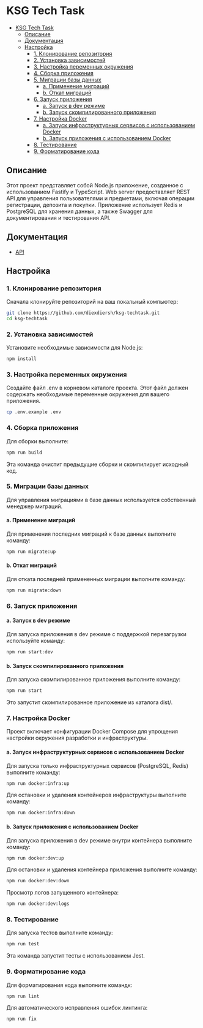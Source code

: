 
# KSG Tech Task

- [KSG Tech Task](#ksg-tech-task)
  - [Описание](#описание)
  - [Документация](#документация)
  - [Настройка](#настройка)
    - [1. Клонирование репозитория](#1-клонирование-репозитория)
    - [2. Установка зависимостей](#2-установка-зависимостей)
    - [3. Настройка переменных окружения](#3-настройка-переменных-окружения)
    - [4. Сборка приложения](#4-сборка-приложения)
    - [5. Миграции базы данных](#5-миграции-базы-данных)
      - [a. Применение миграций](#a-применение-миграций)
      - [b. Откат миграций](#b-откат-миграций)
    - [6. Запуск приложения](#6-запуск-приложения)
      - [a. Запуск в dev режиме](#a-запуск-в-dev-режиме)
      - [b. Запуск скомпилированного приложения](#b-запуск-скомпилированного-приложения)
    - [7. Настройка Docker](#7-настройка-docker)
      - [a. Запуск инфраструктурных сервисов с использованием Docker](#a-запуск-инфраструктурных-сервисов-с-использованием-docker)
      - [b. Запуск приложения с использованием Docker](#b-запуск-приложения-с-использованием-docker)
    - [8. Тестирование](#8-тестирование)
    - [9. Форматирование кода](#9-форматирование-кода)

## Описание

Этот проект представляет собой Node.js приложение, созданное с использованием Fastify и TypeScript.
Web server предоставляет REST API для управления пользователями и предметами, включая операции регистрации, депозита и покупки.
Приложение использует Redis и PostgreSQL для хранения данных, а также Swagger для документирования и тестирования API.

## Документация

- [API](API.md)

## Настройка

### 1. Клонирование репозитория

Сначала клонируйте репозиторий на ваш локальный компьютер:

```sh
git clone https://github.com/diexdiersh/ksg-techtask.git
cd ksg-techtask
```

### 2. Установка зависимостей

Установите необходимые зависимости для Node.js:

```sh
npm install
```

### 3. Настройка переменных окружения

Создайте файл .env в корневом каталоге проекта. Этот файл должен содержать необходимые переменные окружения для вашего приложения.

```sh
cp .env.example .env
```

### 4. Сборка приложения

Для сборки выполните:

```sh
npm run build
```

Эта команда очистит предыдущие сборки и скомпилирует исходный код.

### 5. Миграции базы данных

Для управления миграциями в базе данных используется собственный менеджер миграций.

#### a. Применение миграций

Для применения последних миграций к базе данных выполните команду:

```sh
npm run migrate:up
```

#### b. Откат миграций

Для отката последней примененных миграции выполните команду:

```sh
npm run migrate:down
```

### 6. Запуск приложения

#### a. Запуск в dev режиме

Для запуска приложения в dev режиме с поддержкой перезагрузки используйте команду:

```sh
npm run start:dev
```

#### b. Запуск скомпилированного приложения

Для запуска скомпилированное приложения выполните команду:

```sh
npm run start
```

Это запустит скомпилированное приложение из каталога dist/.

### 7. Настройка Docker

Проект включает конфигурации Docker Compose для упрощения настройки окружения разработки и инфраструктуры.

#### a. Запуск инфраструктурных сервисов с использованием Docker

Для запуска только инфраструктурных сервисов (PostgreSQL, Redis) выполните команду:

```sh
npm run docker:infra:up
```

Для остановки и удаления контейнеров инфраструктуры выполните команду:

```sh
npm run docker:infra:down
```

#### b. Запуск приложения с использованием Docker

Для запуска приложения в dev режиме внутри контейнера выполните команду:

```sh
npm run docker:dev:up
```

Для остановки и удаления контейнера приложения выполните команду:

```sh
npm run docker:dev:down
```

Просмотр логов запущенного контейнера:

```sh
npm run docker:dev:logs
```

### 8. Тестирование

Для запуска тестов выполните команду:

```sh
npm run test
```

Эта команда запустит тесты с использованием Jest.

### 9. Форматирование кода

Для форматирования кода выполните командк:

```sh
npm run lint
```

Для автоматического исправления ошибок линтинга:

```sh
npm run fix
```
